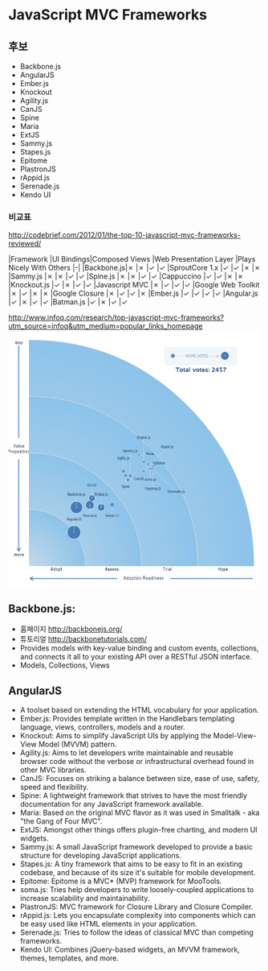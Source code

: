 # JavaScript MVC Frameworks

## 후보
* Backbone.js
* AngularJS
* Ember.js
* Knockout
* Agility.js
* CanJS
* Spine
* Maria
* ExtJS
* Sammy.js
* Stapes.js
* Epitome
* PlastronJS
* rAppid.js
* Serenade.js
* Kendo UI

### 비교표
http://codebrief.com/2012/01/the-top-10-javascript-mvc-frameworks-reviewed/

|Framework	|UI Bindings|Composed Views	|Web Presentation Layer	|Plays Nicely With Others
|-|
|Backbone.js|✗	|✗	|✓	|✓
|SproutCore 1.x	|✓	|✓	|✗	|✗
|Sammy.js	|✗	|✗	|✓	|✓
|Spine.js	|✗	|✗	|✓	|✓
|Cappuccino	|✓	|✓	|✗	|✗
|Knockout.js	|✓	|✗	|✓	|✓
|Javascript MVC	|✗	|✓	|✓	|✓
|Google Web Toolkit	|✗	|✓	|✗	|✗
|Google Closure	|✗	|✓	|✓	|✗
|Ember.js	|✓	|✓	|✓	|✓
|Angular.js	|✓	|✗	|✓	|✓
|Batman.js	|✓	|✗	|✓	|✓




http://www.infoq.com/research/top-javascript-mvc-frameworks?utm_source=infoq&utm_medium=popular_links_homepage
![JS MVC Framework 출처 infoq](imgs/infoq-jsmvc.png)

## Backbone.js:
* 홈페이지 http://backbonejs.org/
* 튜토리얼 http://backbonetutorials.com/
* Provides models with key-value binding and custom events, collections, and connects it all to your existing API over a RESTful JSON interface.
* Models, Collections, Views


## AngularJS
* A toolset based on extending the HTML vocabulary for your application.
* Ember.js: Provides template written in the Handlebars templating language, views, controllers, models and a router.
* Knockout: Aims to simplify JavaScript UIs by applying the Model-View-View Model (MVVM) pattern.
* Agility.js: Aims to let developers write maintainable and reusable browser code without the verbose or infrastructural overhead found in other MVC libraries.
* CanJS: Focuses on striking a balance between size, ease of use, safety, speed and flexibility.
* Spine: A lightweight framework that strives to have the most friendly documentation for any JavaScript framework available.
* Maria: Based on the original MVC flavor as it was used in Smalltalk - aka "the Gang of Four MVC".
* ExtJS: Amongst other things offers plugin-free charting, and modern UI widgets.
* Sammy.js: A small JavaScript framework developed to provide a basic structure for developing JavaScript applications.
* Stapes.js: A tiny framework that aims to be easy to fit in an existing codebase, and because of its size it's suitable for mobile development.
* Epitome: Epitome is a MVC* (MVP) framework for MooTools.
* soma.js: Tries help developers to write loosely-coupled applications to increase scalability and maintainability.
* PlastronJS: MVC framework for Closure Library and Closure Compiler.
* rAppid.js: Lets you encapsulate complexity into components which can be easy used like HTML elements in your application.
* Serenade.js: Tries to follow the ideas of classical MVC than competing frameworks.
* Kendo UI: Combines jQuery-based widgets, an MVVM framework, themes, templates, and more.
